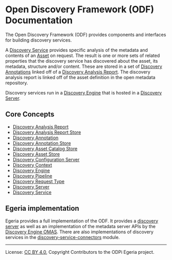 <!-- SPDX-License-Identifier: CC-BY-4.0 -->
<!-- Copyright Contributors to the ODPi Egeria project. -->

# Open Discovery Framework (ODF) Documentation

The Open Discovery Framework (ODF) provides components and interfaces for building
discovery services.   

A [Discovery Service](discovery-service.md) provides specific analysis of the metadata and contents of
an [Asset](../../../../open-metadata-implementation/access-services/docs/concepts/assets) on request.
The result is one or more sets of related properties that the discovery service has
discovered about the asset, its metadata, structure and/or content.
These are stored in a set of [Discovery Annotations](discovery-annotation.md) linked off of a
[Discovery Analysis Report](discovery-analysis-report.md).  The discovery analysis report
is linked off of the asset definition in the open metadata repository.

Discovery services run in a [Discovery Engine](discovery-engine.md) that is hosted in a
[Discovery Server](discovery-server.md).


## Core Concepts

* [Discovery Analysis Report](discovery-analysis-report.md)
* [Discovery Analysis Report Store](discovery-analysis-report-store.md)
* [Discovery Annotation](discovery-annotation.md)
* [Discovery Annotation Store](discovery-annotation-store.md)
* [Discovery Asset Catalog Store](discovery-asset-catalog-store.md)
* [Discovery Asset Store](discovery-asset-store.md)
* [Discovery Configuration Server](discovery-configuration-server.md)
* [Discovery Context](discovery-context.md)
* [Discovery Engine](discovery-engine.md)
* [Discovery Pipeline](discovery-pipeline.md)
* [Discovery Request Type](discovery-request-type.md)
* [Discovery Server](discovery-server.md)
* [Discovery Service](discovery-service.md)

## Egeria implementation

Egeria provides a full implementation of the ODF.  It provides a
[discovery server](../../../admin-services/docs/concepts/discovery-server.md)
as well as an implementation of the metadata server APIs by the
[Discovery Engine OMAS](../../../access-services/discovery-engine).
There are also implementations of discovery services in the
[discovery-service-connectors](../../../adapters/open-connectors/discovery-service-connectors)
module.

----
License: [CC BY 4.0](https://creativecommons.org/licenses/by/4.0/),
Copyright Contributors to the ODPi Egeria project.